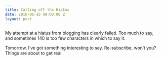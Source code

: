 ```yaml
---
title: Calling off the Hiatus
date: 2010-05-16 00:00:00 Z
layout: post
---
```





My attempt at a hiatus from blogging has clearly failed. Too much to say, and sometimes 140 is too few characters in which to say it.

Tomorrow, I’ve got something interesting to say. Re-subscribe, won’t you? Things are about to get real.
